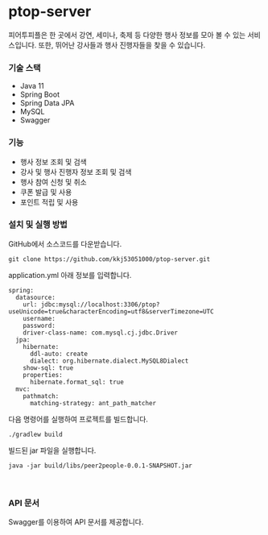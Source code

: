 # ptop-server

피어투피플은 한 곳에서 강연, 세미나, 축제 등 다양한 행사 정보를 모아 볼 수 있는 서비스입니다. 또한, 뛰어난 강사들과 행사 진행자들을 찾을 수 있습니다.

### 기술 스택
- Java 11
- Spring Boot
- Spring Data JPA
- MySQL
- Swagger

### 기능
- 행사 정보 조회 및 검색
- 강사 및 행사 진행자 정보 조회 및 검색
- 행사 참여 신청 및 취소
- 쿠폰 발급 및 사용
- 포인트 적립 및 사용
### 설치 및 실행 방법
GitHub에서 소스코드를 다운받습니다.
```
git clone https://github.com/kkj53051000/ptop-server.git
```

application.yml 아래 정보를 입력합니다.
```
spring:
  datasource:
    url: jdbc:mysql://localhost:3306/ptop?useUnicode=true&characterEncoding=utf8&serverTimezone=UTC
    username: 
    password: 
    driver-class-name: com.mysql.cj.jdbc.Driver
  jpa:
    hibernate:
      ddl-auto: create
      dialect: org.hibernate.dialect.MySQL8Dialect
    show-sql: true
    properties:
      hibernate.format_sql: true
  mvc:
    pathmatch:
      matching-strategy: ant_path_matcher
```

다음 명령어를 실행하여 프로젝트를 빌드합니다.

```./gradlew build```

빌드된 jar 파일을 실행합니다.

```java -jar build/libs/peer2people-0.0.1-SNAPSHOT.jar```

<br/>

### API 문서
Swagger를 이용하여 API 문서를 제공합니다.